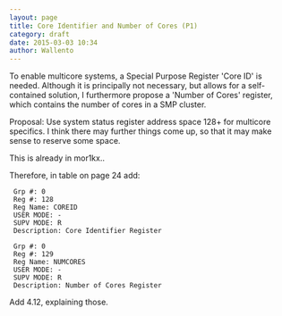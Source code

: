 ```yaml
---
layout: page
title: Core Identifier and Number of Cores (P1)
category: draft
date: 2015-03-03 10:34
author: Wallento
---
```


To enable multicore systems, a Special Purpose Register 'Core ID' is needed. Although it is principally not necessary, but allows for a self-contained solution, I furthermore propose a 'Number of Cores' register, which contains the number of cores in a SMP cluster.

Proposal: Use system status register address space 128+ for multicore specifics. I think there may further things come up, so that it may make sense to reserve some space.

This is already in mor1kx..

Therefore, in table on page 24 add:

```
 Grp #: 0
 Reg #: 128
 Reg Name: COREID
 USER MODE: -
 SUPV MODE: R
 Description: Core Identifier Register

 Grp #: 0
 Reg #: 129
 Reg Name: NUMCORES
 USER MODE: -
 SUPV MODE: R
 Description: Number of Cores Register
```

Add 4.12, explaining those.

